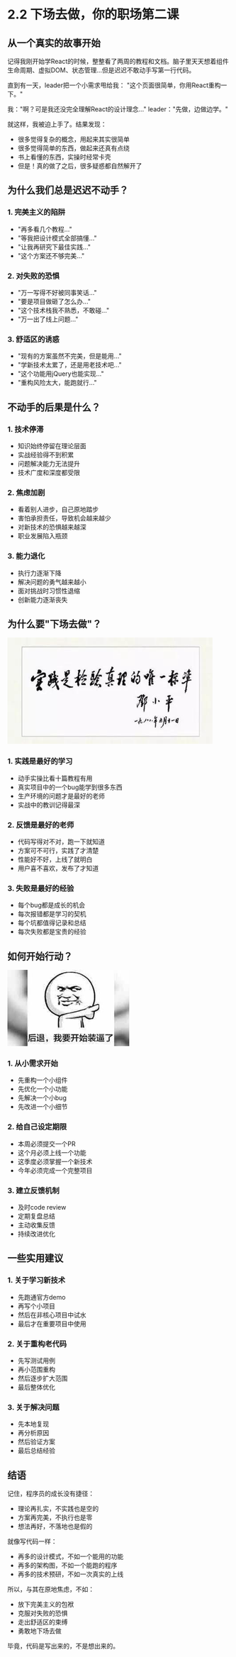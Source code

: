 # 2.2 下场去做，你的职场第二课

## 从一个真实的故事开始

记得我刚开始学React的时候，整整看了两周的教程和文档。脑子里天天想着组件生命周期、虚拟DOM、状态管理...但是迟迟不敢动手写第一行代码。

直到有一天，leader把一个小需求甩给我：
"这个页面很简单，你用React重构一下。"

我："啊？可是我还没完全理解React的设计理念..."
leader："先做，边做边学。"

就这样，我被迫上手了。结果发现：
- 很多觉得复杂的概念，用起来其实很简单
- 很多觉得简单的东西，做起来还真有点绕
- 书上看懂的东西，实操时经常卡壳
- 但是！真的做了之后，很多疑惑都自然解开了

## 为什么我们总是迟迟不动手？

### 1. 完美主义的陷阱
- "再多看几个教程..."
- "等我把设计模式全部搞懂..."
- "让我再研究下最佳实践..."
- "这个方案还不够完美..."

### 2. 对失败的恐惧
- "万一写得不好被同事笑话..."
- "要是项目做砸了怎么办..."
- "这个技术栈我不熟悉，不敢碰..."
- "万一出了线上问题..."

### 3. 舒适区的诱惑
- "现有的方案虽然不完美，但是能用..."
- "学新技术太累了，还是用老技术吧..."
- "这个功能用jQuery也能实现..."
- "重构风险太大，能跑就行..."

## 不动手的后果是什么？

### 1. 技术停滞
- 知识始终停留在理论层面
- 实战经验得不到积累
- 问题解决能力无法提升
- 技术广度和深度都受限

### 2. 焦虑加剧
- 看着别人进步，自己原地踏步
- 害怕承担责任，导致机会越来越少
- 对新技术的恐惧越来越深
- 职业发展陷入瓶颈

### 3. 能力退化
- 执行力逐渐下降
- 解决问题的勇气越来越小
- 面对挑战时习惯性退缩
- 创新能力逐渐丧失

## 为什么要"下场去做"？

![实践出真知](../images/chapter2/practice.jpg)

### 1. 实践是最好的学习
- 动手实操比看十篇教程有用
- 真实项目中的一个bug能学到很多东西
- 生产环境的问题才是最好的老师
- 实战中的教训记得最深

### 2. 反馈是最好的老师
- 代码写得对不对，跑一下就知道
- 方案可不可行，实践了才清楚
- 性能好不好，上线了就明白
- 用户喜不喜欢，发布了才知道

### 3. 失败是最好的经验
- 每个bug都是成长的机会
- 每次报错都是学习的契机
- 每个坑都值得记录和总结
- 每次失败都是宝贵的经验

## 如何开始行动？

![开始行动](../images/chapter2/take-action.jpg)

### 1. 从小需求开始
- 先重构一个小组件
- 先优化一个小功能
- 先解决一个小bug
- 先改进一个小细节

### 2. 给自己设定期限
- 本周必须提交一个PR
- 这个月必须上线一个功能
- 这季度必须掌握一个新技术
- 今年必须完成一个完整项目

### 3. 建立反馈机制
- 及时code review
- 定期复盘总结
- 主动收集反馈
- 持续改进优化

## 一些实用建议

### 1. 关于学习新技术
- 先跑通官方demo
- 再写个小项目
- 然后在非核心项目中试水
- 最后才在重要项目中使用

### 2. 关于重构老代码
- 先写测试用例
- 再小范围重构
- 然后逐步扩大范围
- 最后整体优化

### 3. 关于解决问题
- 先本地复现
- 再分析原因
- 然后验证方案
- 最后总结经验

## 结语

记住，程序员的成长没有捷径：
- 理论再扎实，不实践也是空的
- 方案再完美，不执行也是零
- 想法再好，不落地也是假的

就像写代码一样：
- 再多的设计模式，不如一个能用的功能
- 再多的架构图，不如一个能跑的程序
- 再多的技术预研，不如一次真实的上线

所以，与其在原地焦虑，不如：
- 放下完美主义的包袱
- 克服对失败的恐惧
- 走出舒适区的束缚
- 勇敢地下场去做

毕竟，代码是写出来的，不是想出来的。
